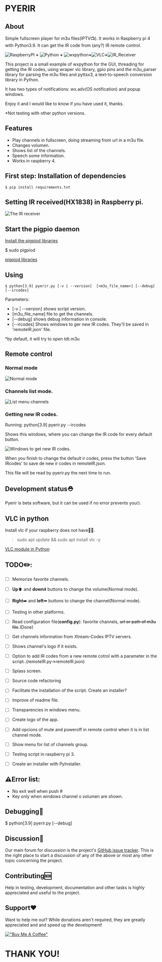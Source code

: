 # PYERIR
## About
Simple fullscreen player for m3u files(IPTV:tv:). It works in Raspberry pi 4 with Python3.9. It can get the IR code from (any?) IR remote control.

![RaspberryPI](https://www.raspberrypi.org/pagekit-assets/media/images/4913a547895720ff30c1.svg)         **+**        ![Python](https://www.python.org/static/img/python-logo.png)       **+**   ![wxpython](https://www.wxpython.org/images/header-logo.png)**+**![VLC](https://images.videolan.org/images/VLC-IconSmall.png)**+**![IR_Receiver](/pics/IR_receiver.png)


This project is a small example of wxpython for the GUI, threading for getting the IR codes, using wraper vlc library, gpio pins and the m3u_parser library for parsing the m3u files and pyttsx3, a text-to-speech conversion library in Python.

It has two types of notifications: wx.adv(OS notification) and popup windows.

Enjoy it and I would like to know if you have used it, thanks.


*Not testing with other python versions.

## Features
- Play channels in fullscreen, doing streaming from url in a m3u file.
- Changes volumen.
- Shows list of the channels.
- Speech some information.
- Works in raspberry 4.

## First step: Installation of dependencies
    $ pip install requirements.txt 

## Setting IR received(HX1838) in Raspberry pi.

![The IR receiver](/pics/IRreceiver_remoteControl.jpg)

## Start the pigpio daemon

[Install the pigpiod libraries](https://abyz.me.uk/rpi/pigpio/download.html)

$ sudo pigpiod

[pigpiod libraries](https://abyz.me.uk/rpi/pigpio/download.html)


## Using
    $ python[3.9] pyerir.py [-v | --version]  [<m3u_file_name>] [--debug] [--ircodes]

Parameters:
- [-v | --version] shows script version.
- [m3u_file_name] file to get the channels.
- [--debug] shows debug information in console.
- [--ircodes] Shows windows to ger new IR codes. They'll be saved in 'remoteIR.json' file.

*by default, it will try to open tdt.m3u

## Remote control

### Normal mode
![Normal mode](/pics/remote_control_1.png)

### Channels list mode.
![List menu channels](/pics/remote_control_2.png)

### Getting new IR codes.

Running:
python[3.9] pyerir.py --ircodes

Shows this windows, where you can change the IR code for every default button.

![Windows to get new IR codes.](/pics/winIRcodes.PNG)

When you finish to change the default ir codes, press the button 'Save IRcodes' to save de new ir codes in remoteIR.json.

This file will be read by pyerir.py the next time to run.


## Development status:rescue_worker_helmet:
Pyerir is beta software, but it can be used if no error prevents you:roll_eyes:.

## VLC in python
Install vlc if your raspberry does not have:construction_worker_woman:.

>sudo apt update && sudo apt install vlc -y

[VLC module in Python](https://www.geeksforgeeks.org/vlc-module-in-python-an-introduction/)


## TODO:pencil2::
- [ ] Memorize favorite channels.
- [ ] **Up**:arrow_up: and **down**:arrow_down: buttons to change the volume(Normal mode).
- [ ] **Right**:arrow_right: and **left**:arrow_left: buttons to change the channel(Normal mode).
- [ ] Testing in other platforms.
- [ ] Read configuration file(**config.py**): favorite channels, ~~url or path of m3u file~~.(Done)
- [ ] Get channels information from Xtream-Codes IPTV servers.
- [ ] Shows channel's logo if it exists.
- [ ] Option to add IR codes from a new remote cotrol with a parameter in the script..(remoteIR.py->remoteIR.json)
- [ ] Splass screen.
- [ ] Source code refactoring
- [ ] Facilitate the installation of the script. Create an installer?
- [ ] Improve of readme file.
- [ ] Transparencies in windows menu.
- [ ] Create logo of the app.
- [ ] Add opcions of mute and poweroff in remote control when it is in list channel mode.
- [ ] Show menu for list of channels group.
- [ ] Testing script in raspberry pi 3.
- [ ] Create an installer with PyInstaller.


## :warning:Error list:
- No exit well when push #
- Key only when windows channel o volumen are shown.

## Debugging:construction_worker:

$ python[3.9] pyerir.py [--debug]


## Discussion:speak_no_evil:
Our main forum for discussion is the project's [GitHub issue tracker](https://github.com/freseco/pyerir/issues). This is the right place to start a discussion of any of the above or most any other topic concerning the project.

## Contributing:sos:
Help in testing, development, documentation and other tasks is highly appreciated and useful to the project.

## Support:hearts:
Want to help me out? While donations aren't required, they are greatly appreciated and and speed up the development!

[!["Buy Me A Coffee"](https://www.buymeacoffee.com/assets/img/custom_images/orange_img.png)](buymeacoffee.com/fresecoO)

# THANK YOU!
